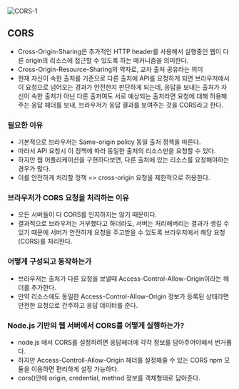 ![CORS-1](https://user-images.githubusercontent.com/75515697/148893914-5a6f0724-9d31-458f-891d-ca6a9638e4f0.jpg)

## CORS
- Cross-Origin-Sharing은 추가적인 HTTP header를 사용해서 실행중인 웹이 다른 origin의 리소스에 접근할 수 있도록 하는 메커니즘을 의미한다.
- Cross-Origin-Resource-Sharing의 약자로, 교차 출처 공유라는 의미
- 현재 자신이 속한 출처를 기준으로 다른 출처에 API를 요청하게 되면 브라우저에서 이 요청으로 넘어오는 경과가 안전한지 판단하게 되는데, 응답을 보내는 출처가 자신이 속한 출처가 아닌 다른 출처여도 서로 예상되는 출처라면 요청에 대해 허용해주는 응답 헤더를 보내, 브라우저가 응답 결과를 보여주는 것을 CORS라고 한다.

### 필요한 이유
- 기본적으로 브라우저는 Same-origin policy 동일 출처 정책을 따른다.
- 따라서 API 요청시 이 정책에 따라 동일한 출처의 리소스만을 요청할 수 있다.
- 하지만 웹 어플리케이션을 구현하다보면, 다른 출처에 있는 리소스를 요청해야하는 경우가 많다.
- 이를 안전하게 처리할 정책 => cross-origin 요청을 제한적으로 허용한다.

### 브라우저가 CORS 요청을 처리하는 이유
- 오든 서버들이 다 CORS를 인지하지는 않기 때문이다.
- 결과적으로 브라우저는 거부했다고 하더라도, 서버는 처리해버리는 결과가 생길 수 있기 때문에 서버가 안전하게 요청을 주고받을 수 있도록 브라우저에서 해당 요청(CORS)를 처리한다.

### 어떻게 구성되고 동작하는가
- 브라우저는 출처가 다른 요청을 보낼때 Access-Control-Allow-Origin이라는 헤더를 추가한다.
- 만약 리소스에도 동일한 Access-Control-Allow-Origin 정보가 등록된 상태라면 안전한 요청으로 간주하고 응답 데이터를 준다.

### Node.js 기반의 웹 서버에서 CORS를 어떻게 실행하는가?
- node.js 에서 CORS를 설정하려면 응답헤더에 각각 정보를 담아주어야해서 번거롭다.
- 하지만 Access-Controll-Allow-Origin 헤더를 설정해줄 수 있는 CORS npm 모듈을 이용하면 편리하게 설정 가능하다.
- cors()안에 origin, credential, method 정보를 객체형태로 담아준다.

